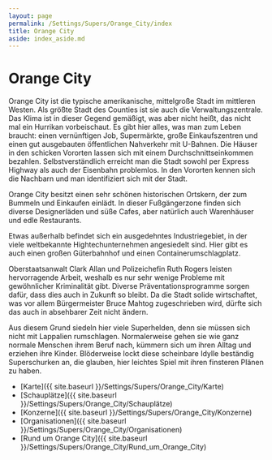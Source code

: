 ```yaml
---
layout: page
permalink: /Settings/Supers/Orange_City/index
title: Orange City
aside: index_aside.md
---
```


# Orange City

Orange City ist die typische amerikanische, mittelgroße Stadt im mittleren Westen. Als größte Stadt des Counties ist sie auch die Verwaltungszentrale. Das Klima ist in dieser Gegend gemäßigt, was aber nicht heißt, das nicht mal ein Hurrikan vorbeischaut. Es gibt hier alles, was man zum Leben braucht: einen vernünftigen Job, Supermärkte, große Einkaufszentren und einen gut ausgebauten öffentlichen Nahverkehr mit U-Bahnen. Die Häuser in den schicken Vororten lassen sich mit einem Durchschnittseinkommen bezahlen. Selbstverständlich erreicht man die Stadt sowohl per Express Highway als auch der Eisenbahn problemlos. In den Vororten kennen sich die Nachbarn und man identifiziert sich mit der Stadt.

Orange City besitzt einen sehr schönen historischen Ortskern, der zum Bummeln und Einkaufen einlädt. In dieser Fußgängerzone finden sich diverse Designerläden und süße Cafes, aber natürlich auch Warenhäuser und edle Restaurants.

Etwas außerhalb befindet sich ein ausgedehntes Industriegebiet, in der viele weltbekannte Hightechunternehmen angesiedelt sind. Hier gibt es auch einen großen Güterbahnhof und einen Containerumschlagplatz.

Oberstaatsanwalt Clark Allan und Polizeichefin Ruth Rogers leisten hervorragende Arbeit, weshalb es nur sehr wenige Probleme mit gewöhnlicher Kriminalität gibt. Diverse Präventationsprogramme sorgen dafür, dass dies auch in Zukunft so bleibt. Da die Stadt solide wirtschaftet, was vor allem Bürgermeister Bruce Mahtog zugeschrieben wird, dürfte sich das auch in absehbarer Zeit nicht ändern.

Aus diesem Grund siedeln hier viele Superhelden, denn sie müssen sich nicht mit Lappalien rumschlagen. Normalerweise gehen sie wie ganz normale Menschen ihrem Beruf nach, kümmern sich um ihren Alltag und erziehen ihre Kinder. Blöderweise lockt diese scheinbare Idylle beständig Superschurken an, die glauben, hier leichtes Spiel mit ihren finsteren Plänen zu haben.

- [Karte]({{ site.baseurl }}/Settings/Supers/Orange_City/Karte)
- [Schauplätze]({{ site.baseurl }}/Settings/Supers/Orange_City/Schauplätze)
- [Konzerne]({{ site.baseurl }}/Settings/Supers/Orange_City/Konzerne)
- [Organisationen]({{ site.baseurl }}/Settings/Supers/Orange_City/Organisationen)
- [Rund um Orange City]({{ site.baseurl }}/Settings/Supers/Orange_City/Rund_um_Orange_City)
